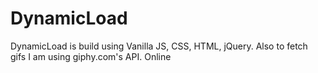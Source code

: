 # DynamicLoad
DynamicLoad is build using Vanilla JS, CSS, HTML, jQuery. Also to fetch gifs I am using giphy.com's API.
Online 

